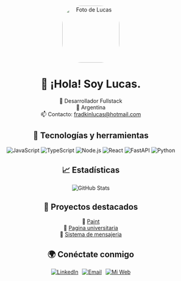 
<div align="center">

<img src="https://github.com/locodasi.png" width="150" height="150" style="border-radius: 50px" alt="Foto de Lucas">

# 👋 ¡Hola! Soy Lucas.

🚀 Desarrollador Fullstack  
📍 Argentina  
📫 Contacto: [fradkinlucas@hotmail.com](mailto:fradkinlucas@hotmail.com)  

## 📌 Tecnologías y herramientas  
![JavaScript](https://img.shields.io/badge/JavaScript-F7DF1E?style=flat&logo=javascript&logoColor=white)
![TypeScript](https://img.shields.io/badge/TypeScript-3178C6?style=flat&logo=typescript&logoColor=white)
![Node.js](https://img.shields.io/badge/Node.js-339933?style=flat&logo=node.js&logoColor=white)
![React](https://img.shields.io/badge/React-61DAFB?style=flat&logo=react&logoColor=white)
![FastAPI](https://img.shields.io/badge/FastAPI-009688?style=flat&logo=fastapi&logoColor=white)
![Python](https://img.shields.io/badge/Python-3776AB?style=flat&logo=python&logoColor=white)

## 📈 Estadísticas  
![GitHub Stats](https://github-readme-stats.vercel.app/api?username=locodasi&show_icons=true&theme=dark)

## 📌 Proyectos destacados  
🔹 [Paint](https://github.com/locodasi/Painter)  
🔹 [Pagina universitaria](https://github.com/locodasi/GestionUniversitariaWeb)  
🔹 [Sistema de mensajeria](https://github.com/locodasi/Messaging-system)  

## 🌍 Conéctate conmigo  
<p style="display: flex; justify-content: center; gap: 10px;">
  <a href="https://www.linkedin.com/in/lucas-da-silva-fradkin-200164261/" target="_blank">
    <img src="https://img.shields.io/badge/LinkedIn-0077B5?style=flat&logo=linkedin&logoColor=white" alt="LinkedIn">
  </a>
  <a href="mailto:fradkinlucas@hotmail.com">
    <img src="https://img.shields.io/badge/Email-D14836?style=flat&logo=gmail&logoColor=white" alt="Email">
  </a>
  <a href="https://lucasdasilva.netlify.app" target="_blank">
    <img src="https://img.shields.io/badge/Mi_Web-FF7139?style=flat&logo=Firefox-Browser&logoColor=white" alt="Mi Web">
  </a>
</p>

</div>
